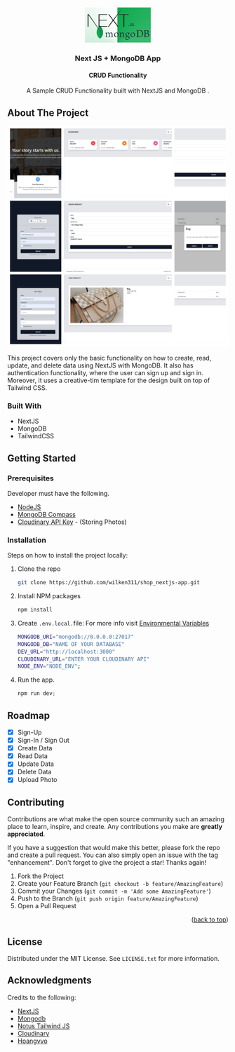 <a name="readme-top"></a>

<!-- PROJECT LOGO -->
<br />
<div align="center">
  <img src="public/assets/img/nextjsmongodb.png" alt="Logo" width="150" height="80">
  <h3 align="center">Next JS + MongoDB App</h3>
  <h4>CRUD Functionality</h4>

  <p align="center">
    A Sample CRUD Functionality built with NextJS and MongoDB .
   
</div>

<!-- ABOUT THE PROJECT -->

## About The Project

![Product Name Screen Shot][product-screenshot]

This project covers only the basic functionality on how to create, read, update, and delete data using NextJS with MongoDB. It also has authentication functionality, where the user can sign up and sign in. Moreover, it uses a creative-tim template for the design built on top of Tailwind CSS.

### Built With

- NextJS
- MongoDB
- TailwindCSS

<!-- GETTING STARTED -->

## Getting Started

### Prerequisites

Developer must have the following.

- [NodeJS](https://nodejs.org/en)
- [MongoDB Compass](https://www.mongodb.com/products/tools/compass)
- [Cloudinary API Key](https://cloudinary.com/) - (Storing Photos)

### Installation

Steps on how to install the project locally:

1. Clone the repo
   ```sh
   git clone https://github.com/wilken311/shop_nextjs-app.git
   ```
2. Install NPM packages
   ```sh
   npm install
   ```
3. Create `.env.local.`file: For more info visit [Environmental Variables](https://nextjs.org/docs/pages/building-your-application/configuring/environment-variables)

   ```sh
   MONGODB_URI="mongodb://0.0.0.0:27017"
   MONGODB_DB="NAME OF YOUR DATABASE"
   DEV_URL="http://localhost:3000"
   CLOUDINARY_URL="ENTER YOUR CLOUDINARY API"
   NODE_ENV="NODE_ENV";
   ```

4. Run the app.
   ```js
   npm run dev;
   ```

<!-- ROADMAP -->

## Roadmap

- [x] Sign-Up
- [x] Sign-In / Sign Out
- [x] Create Data
- [x] Read Data
- [x] Update Data
- [x] Delete Data
- [x] Upload Photo

<!-- CONTRIBUTING -->

## Contributing

Contributions are what make the open source community such an amazing place to learn, inspire, and create. Any contributions you make are **greatly appreciated**.

If you have a suggestion that would make this better, please fork the repo and create a pull request. You can also simply open an issue with the tag "enhancement".
Don't forget to give the project a star! Thanks again!

1. Fork the Project
2. Create your Feature Branch (`git checkout -b feature/AmazingFeature`)
3. Commit your Changes (`git commit -m 'Add some AmazingFeature'`)
4. Push to the Branch (`git push origin feature/AmazingFeature`)
5. Open a Pull Request

<p align="right">(<a href="#readme-top">back to top</a>)</p>

<!-- LICENSE -->

## License

Distributed under the MIT License. See `LICENSE.txt` for more information.

<!-- ACKNOWLEDGMENTS -->

## Acknowledgments

Credits to the following:

- [NextJS](https://nextjs.org/)
- [Mongodb](https://www.mongodb.com/)
- [Notus Tailwind JS](https://www.creative-tim.com/product/notus-js)
- [Cloudinary](https://cloudinary.com/)
- [Hoangvvo](https://github.com/hoangvvo/nextjs-mongodb-app?tab=readme-ov-file)

[product-screenshot]: public/assets/img/screenshots.jpg
